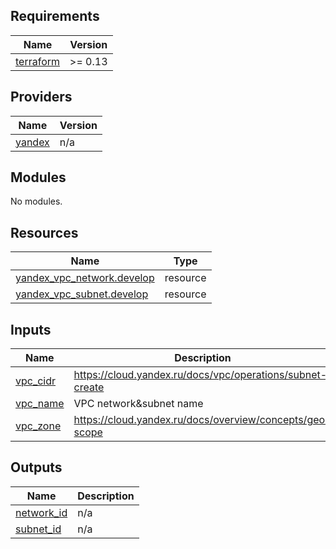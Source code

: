 ## Requirements

| Name | Version |
|------|---------|
| <a name="requirement_terraform"></a> [terraform](#requirement\_terraform) | >= 0.13 |

## Providers

| Name | Version |
|------|---------|
| <a name="provider_yandex"></a> [yandex](#provider\_yandex) | n/a |

## Modules

No modules.

## Resources

| Name | Type |
|------|------|
| [yandex_vpc_network.develop](https://registry.terraform.io/providers/yandex-cloud/yandex/latest/docs/resources/vpc_network) | resource |
| [yandex_vpc_subnet.develop](https://registry.terraform.io/providers/yandex-cloud/yandex/latest/docs/resources/vpc_subnet) | resource |

## Inputs

| Name | Description | Type | Default | Required |
|------|-------------|------|---------|:--------:|
| <a name="input_vpc_cidr"></a> [vpc\_cidr](#input\_vpc\_cidr) | https://cloud.yandex.ru/docs/vpc/operations/subnet-create | `list(string)` | n/a | yes |
| <a name="input_vpc_name"></a> [vpc\_name](#input\_vpc\_name) | VPC network&subnet name | `string` | n/a | yes |
| <a name="input_vpc_zone"></a> [vpc\_zone](#input\_vpc\_zone) | https://cloud.yandex.ru/docs/overview/concepts/geo-scope | `string` | n/a | yes |

## Outputs

| Name | Description |
|------|-------------|
| <a name="output_network_id"></a> [network\_id](#output\_network\_id) | n/a |
| <a name="output_subnet_id"></a> [subnet\_id](#output\_subnet\_id) | n/a |
